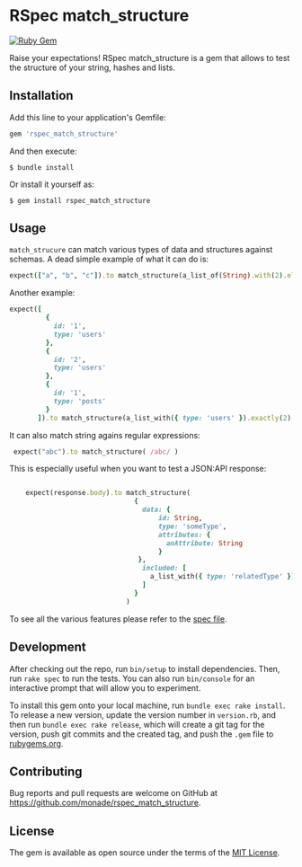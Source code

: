 # RSpec match_structure

[![Ruby Gem](https://github.com/monade/rspec_match_structure/actions/workflows/gem-push.yml/badge.svg)](https://github.com/monade/rspec_match_structure/actions/workflows/gem-push.yml)

Raise your expectations! RSpec match_structure is a gem that allows to test the structure of your string, hashes and lists.


## Installation

Add this line to your application's Gemfile:

```ruby
gem 'rspec_match_structure'
```

And then execute:

    $ bundle install

Or install it yourself as:

    $ gem install rspec_match_structure

## Usage

`match_strucure` can match various types of data and structures against schemas. A dead simple example of what it can do is:

```ruby
expect(["a", "b", "c"]).to match_structure(a_list_of(String).with(2).elements_at_least)
```

Another example:

```ruby
expect([
         {
           id: '1',
           type: 'users'
         },
         {
           id: '2',
           type: 'users'
         },
         {
           id: '1',
           type: 'posts'
         }
       ]).to match_structure(a_list_with({ type: 'users' }).exactly(2).times)
```

It can also match string agains regular expressions:

```ruby
 expect("abc").to match_structure( /abc/ )
```

This is especially useful when you want to test a JSON:API response:

```ruby

    expect(response.body).to match_structure(
                               {
                                 data: {
                                     id: String,
                                     type: 'someType',
                                     attributes: {
                                       anAttribute: String
                                     }
                                },
                                 included: [
                                   a_list_with({ type: 'relatedType' }).exactly(1).times
                                 ]
                               }
                             )
```

To see all the various features please refer to the [spec file](https://github.com/monade/rspec_match_structure/blob/master/spec/rspec_match_structure_spec.rb).

## Development

After checking out the repo, run `bin/setup` to install dependencies. Then, run `rake spec` to run the tests. You can also run `bin/console` for an interactive prompt that will allow you to experiment.

To install this gem onto your local machine, run `bundle exec rake install`. To release a new version, update the version number in `version.rb`, and then run `bundle exec rake release`, which will create a git tag for the version, push git commits and the created tag, and push the `.gem` file to [rubygems.org](https://rubygems.org).

## Contributing

Bug reports and pull requests are welcome on GitHub at https://github.com/monade/rspec_match_structure.

## License

The gem is available as open source under the terms of the [MIT License](https://opensource.org/licenses/MIT).
